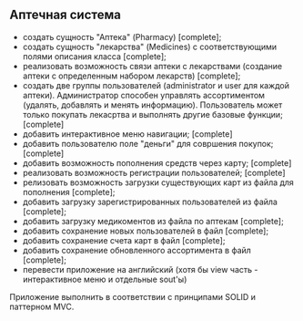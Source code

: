 ## Аптечная система
- создать сущность "Аптека" (Pharmacy) [complete];
- создать сущность "лекарства" (Medicines) с соответствующими полями описания класса [complete];
- реализовать возможность связи аптеки с лекарствами 
(создание аптеки с определенным набором лекарств) [complete];
- создать две группы пользователей (administrator и user для каждой аптеки). 
Администратор способен управлять ассортиментом (удалять, добавлять и менять информацию).
Пользователь может только покупать лекасртва и выполнять другие базовые функции; [complete]
- добавить интерактивное меню навигации; [complete]
- добавить пользователю поле "деньги" для совршения покупок; [complete]
- добавить возможность пополнения средств через карту; [complete]
- реализовать возможность регистрации пользователей; [complete]
- релизовать возможность загрузки существующих карт из файла для пополнения [complete];
- добавить загрузку зарегистрированных пользователей из файла [complete];
- добавить загрузку медикоментов из файла по аптекам [complete];
- добавить сохранение новых пользователей в файл [complete];
- добавить сохранение счета карт в файл [complete];
- добавить сохранение обновленного ассортимента в файл [complete];
- перевести приложение на английский (хотя бы view часть - интерактивное меню и отдельные sout'ы)

Приложение выполнить в соответствии с принципами SOLID и паттерном MVC.